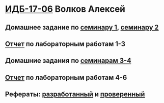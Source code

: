 # [ИДБ-17-06](https://github.com/stankin/design-part-1/wiki/list-idb-17-06) Волков Алексей

## Домашнее задание по [семинару 1](https://github.com/stankin/design-part-1/wiki/sem1), [семинару 2](https://github.com/stankin/design-part-1/wiki/sem2)

## [Отчет](https://github.com/alexvolk228/VolkovAlexey.github.io/wiki/%D0%9B%D0%B0%D0%B1%D0%BE%D1%80%D0%B0%D1%82%D0%BE%D1%80%D0%BD%D1%8B%D0%B5-%D1%80%D0%B0%D0%B1%D0%BE%D1%82%D1%8B-1,-2,-3) по лабораторным работам 1-3

## Домашние задания по [семинарам 3-4](https://github.com/alexvolk228/VolkovAlexey.github.io/wiki/%D0%A1%D0%B5%D0%BC%D0%B8%D0%BD%D0%B0%D1%80%D1%8B-3,-4)

## [Отчет](https://github.com/alexvolk228/VolkovAlexey.github.io/wiki/%D0%9B%D0%B0%D0%B1%D0%BE%D1%80%D0%B0%D1%82%D0%BE%D1%80%D0%BD%D1%8B%D0%B5-%D1%80%D0%B0%D0%B1%D0%BE%D1%82%D1%8B-4,-5,-6) по лабораторным работам 4-6

## Рефераты: [разработанный](https://github.com/stankin/design-part-1/wiki/exam01-1) и [проверенный](https://github.com/stankin/design-part-1/wiki/exam05-4)


